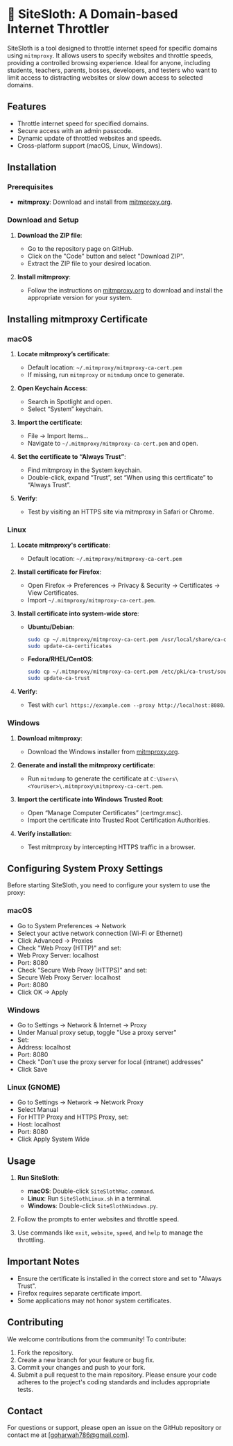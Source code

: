 # 🦥 SiteSloth: A Domain-based Internet Throttler

SiteSloth is a tool designed to throttle internet speed for specific domains using `mitmproxy`. It allows users to specify websites and throttle speeds, providing a controlled browsing experience. Ideal for anyone, including students, teachers, parents, bosses, developers, and testers who want to limit access to distracting websites or slow down access to selected domains.

## Features

- Throttle internet speed for specified domains.
- Secure access with an admin passcode.
- Dynamic update of throttled websites and speeds.
- Cross-platform support (macOS, Linux, Windows).

## Installation

### Prerequisites

- **mitmproxy**: Download and install from [mitmproxy.org](https://mitmproxy.org/downloads/#12.0.0/).

### Download and Setup

1. **Download the ZIP file**:
   - Go to the repository page on GitHub.
   - Click on the "Code" button and select "Download ZIP".
   - Extract the ZIP file to your desired location.

2. **Install mitmproxy**:
   - Follow the instructions on [mitmproxy.org](https://mitmproxy.org/downloads/#12.0.0/) to download and install the appropriate version for your system.

## Installing mitmproxy Certificate

### macOS

1. **Locate mitmproxy’s certificate**:
   - Default location: `~/.mitmproxy/mitmproxy-ca-cert.pem`
   - If missing, run `mitmproxy` or `mitmdump` once to generate.

2. **Open Keychain Access**:
   - Search in Spotlight and open.
   - Select “System” keychain.

3. **Import the certificate**:
   - File → Import Items…
   - Navigate to `~/.mitmproxy/mitmproxy-ca-cert.pem` and open.

4. **Set the certificate to “Always Trust”**:
   - Find mitmproxy in the System keychain.
   - Double-click, expand “Trust”, set “When using this certificate” to “Always Trust”.

5. **Verify**:
   - Test by visiting an HTTPS site via mitmproxy in Safari or Chrome.

### Linux

1. **Locate mitmproxy's certificate**:
   - Default location: `~/.mitmproxy/mitmproxy-ca-cert.pem`

2. **Install certificate for Firefox**:
   - Open Firefox → Preferences → Privacy & Security → Certificates → View Certificates.
   - Import `~/.mitmproxy/mitmproxy-ca-cert.pem`.

3. **Install certificate into system-wide store**:
   - **Ubuntu/Debian**:
     ```bash
     sudo cp ~/.mitmproxy/mitmproxy-ca-cert.pem /usr/local/share/ca-certificates/mitmproxy-ca-cert.crt
     sudo update-ca-certificates
     ```
   - **Fedora/RHEL/CentOS**:
     ```bash
     sudo cp ~/.mitmproxy/mitmproxy-ca-cert.pem /etc/pki/ca-trust/source/anchors/mitmproxy-ca-cert.pem
     sudo update-ca-trust
     ```

4. **Verify**:
   - Test with `curl https://example.com --proxy http://localhost:8080`.

### Windows

1. **Download mitmproxy**:
   - Download the Windows installer from [mitmproxy.org](https://mitmproxy.org/downloads/).

2. **Generate and install the mitmproxy certificate**:
   - Run `mitmdump` to generate the certificate at `C:\Users\<YourUser>\.mitmproxy\mitmproxy-ca-cert.pem`.

3. **Import the certificate into Windows Trusted Root**:
   - Open “Manage Computer Certificates” (certmgr.msc).
   - Import the certificate into Trusted Root Certification Authorities.

4. **Verify installation**:
   - Test mitmproxy by intercepting HTTPS traffic in a browser.

## Configuring System Proxy Settings

Before starting SiteSloth, you need to configure your system to use the proxy:

### macOS
- Go to System Preferences → Network
- Select your active network connection (Wi-Fi or Ethernet)
- Click Advanced → Proxies
- Check "Web Proxy (HTTP)" and set:
- Web Proxy Server: localhost
- Port: 8080
- Check "Secure Web Proxy (HTTPS)" and set:
- Secure Web Proxy Server: localhost
- Port: 8080
- Click OK → Apply

### Windows
- Go to Settings → Network & Internet → Proxy
- Under Manual proxy setup, toggle "Use a proxy server"
- Set:
- Address: localhost
- Port: 8080
- Check "Don't use the proxy server for local (intranet) addresses"
- Click Save

### Linux (GNOME)
- Go to Settings → Network → Network Proxy
- Select Manual
- For HTTP Proxy and HTTPS Proxy, set:
- Host: localhost
- Port: 8080
- Click Apply System Wide

## Usage

1. **Run SiteSloth**:
   - **macOS**: Double-click `SiteSlothMac.command`.
   - **Linux**: Run `SiteSlothLinux.sh` in a terminal.
   - **Windows**: Double-click `SiteSlothWindows.py`.

2. Follow the prompts to enter websites and throttle speed.

3. Use commands like `exit`, `website`, `speed`, and `help` to manage the throttling.

## Important Notes

- Ensure the certificate is installed in the correct store and set to "Always Trust".
- Firefox requires separate certificate import.
- Some applications may not honor system certificates.

## Contributing

We welcome contributions from the community! To contribute:
1. Fork the repository.
2. Create a new branch for your feature or bug fix.
3. Commit your changes and push to your fork.
4. Submit a pull request to the main repository.
Please ensure your code adheres to the project's coding standards and includes appropriate tests.

## Contact

For questions or support, please open an issue on the GitHub repository or contact me at [goharwah786@gmail.com].
